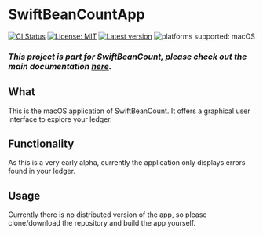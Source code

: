 # SwiftBeanCountApp

[![CI Status](https://github.com/Nef10/SwiftBeanCountApp/workflows/CI/badge.svg?event=push)](https://github.com/Nef10/SwiftBeanCountApp/actions?query=workflow%3A%22CI%22) [![License: MIT](https://img.shields.io/github/license/Nef10/SwiftBeanCountApp)](https://github.com/Nef10/SwiftBeanCountApp/blob/main/LICENSE) [![Latest version](https://img.shields.io/github/v/release/Nef10/SwiftBeanCountApp?label=SemVer&sort=semver)](https://github.com/Nef10/SwiftBeanCountApp/releases) ![platforms supported: macOS ](https://img.shields.io/badge/platform-macOS-blue)

### ***This project is part for SwiftBeanCount, please check out the main documentation [here](https://github.com/Nef10/SwiftBeanCount).***

## What

This is the macOS application of SwiftBeanCount. It offers a graphical user interface to explore your ledger.

## Functionality

As this is a very early alpha, currently the application only displays errors found in your ledger.

## Usage

Currently there is no distributed version of the app, so please clone/download the repository and build the app yourself.
